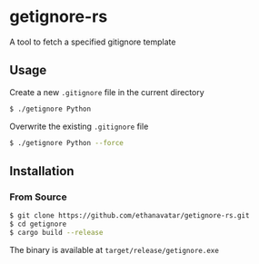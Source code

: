 # getignore-rs

A tool to fetch a specified gitignore template

## Usage

Create a new `.gitignore` file in the current directory

```bash
$ ./getignore Python
```

Overwrite the existing `.gitignore` file

```bash
$ ./getignore Python --force
```

## Installation

### From Source

```bash
$ git clone https://github.com/ethanavatar/getignore-rs.git
$ cd getignore
$ cargo build --release
```

The binary is available at `target/release/getignore.exe`
